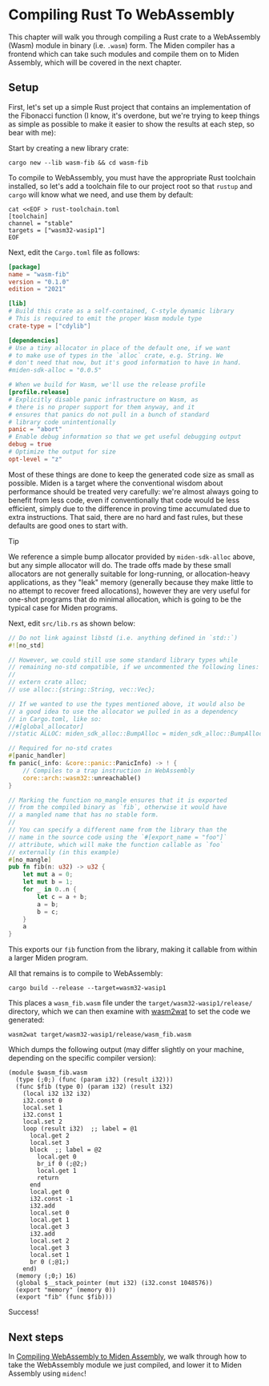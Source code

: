 # Compiling Rust To WebAssembly

This chapter will walk you through compiling a Rust crate to a WebAssembly (Wasm) module
in binary (i.e. `.wasm`) form. The Miden compiler has a frontend which can take such
modules and compile them on to Miden Assembly, which will be covered in the next chapter.

## Setup

First, let's set up a simple Rust project that contains an implementation of the Fibonacci
function (I know, it's overdone, but we're trying to keep things as simple as possible to
make it easier to show the results at each step, so bear with me):

Start by creating a new library crate:

    cargo new --lib wasm-fib && cd wasm-fib

To compile to WebAssembly, you must have the appropriate Rust toolchain installed, so let's add
a toolchain file to our project root so that `rustup` and `cargo` will know what we need, and use
them by default:

    cat <<EOF > rust-toolchain.toml
    [toolchain]
    channel = "stable"
    targets = ["wasm32-wasip1"]
    EOF

Next, edit the `Cargo.toml` file as follows:

```toml
[package]
name = "wasm-fib"
version = "0.1.0"
edition = "2021"

[lib]
# Build this crate as a self-contained, C-style dynamic library
# This is required to emit the proper Wasm module type
crate-type = ["cdylib"]

[dependencies]
# Use a tiny allocator in place of the default one, if we want
# to make use of types in the `alloc` crate, e.g. String. We
# don't need that now, but it's good information to have in hand.
#miden-sdk-alloc = "0.0.5"

# When we build for Wasm, we'll use the release profile
[profile.release]
# Explicitly disable panic infrastructure on Wasm, as
# there is no proper support for them anyway, and it
# ensures that panics do not pull in a bunch of standard
# library code unintentionally
panic = "abort"
# Enable debug information so that we get useful debugging output
debug = true
# Optimize the output for size
opt-level = "z"
```

Most of these things are done to keep the generated code size as small as possible. Miden is a target
where the conventional wisdom about performance should be treated very carefully: we're almost always
going to benefit from less code, even if conventionally that code would be less efficient, simply due
to the difference in proving time accumulated due to extra instructions. That said, there are no hard
and fast rules, but these defaults are good ones to start with.

> [!TIP]
> We reference a simple bump allocator provided by `miden-sdk-alloc` above, but any simple
> allocator will do. The trade offs made by these small allocators are not generally suitable for
> long-running, or allocation-heavy applications, as they "leak" memory (generally because they
> make little to no attempt to recover freed allocations), however they are very useful for
> one-shot programs that do minimal allocation, which is going to be the typical case for Miden
> programs.

Next, edit `src/lib.rs` as shown below:

```rust
// Do not link against libstd (i.e. anything defined in `std::`)
#![no_std]

// However, we could still use some standard library types while
// remaining no-std compatible, if we uncommented the following lines:
//
// extern crate alloc;
// use alloc::{string::String, vec::Vec};

// If we wanted to use the types mentioned above, it would also be
// a good idea to use the allocator we pulled in as a dependency
// in Cargo.toml, like so:
//#[global_allocator]
//static ALLOC: miden_sdk_alloc::BumpAlloc = miden_sdk_alloc::BumpAlloc::new();

// Required for no-std crates
#[panic_handler]
fn panic(_info: &core::panic::PanicInfo) -> ! {
    // Compiles to a trap instruction in WebAssembly
    core::arch::wasm32::unreachable()
}

// Marking the function no_mangle ensures that it is exported
// from the compiled binary as `fib`, otherwise it would have
// a mangled name that has no stable form.
//
// You can specify a different name from the library than the
// name in the source code using the `#[export_name = "foo"]`
// attribute, which will make the function callable as `foo`
// externally (in this example)
#[no_mangle]
pub fn fib(n: u32) -> u32 {
    let mut a = 0;
    let mut b = 1;
    for _ in 0..n {
        let c = a + b;
        a = b;
        b = c;
    }
    a
}
```

This exports our `fib` function from the library, making it callable from within a larger Miden program.

All that remains is to compile to WebAssembly:

    cargo build --release --target=wasm32-wasip1

This places a `wasm_fib.wasm` file under the `target/wasm32-wasip1/release/` directory, which
we can then examine with [wasm2wat](https://github.com/WebAssembly/wabt) to set the code we generated:

    wasm2wat target/wasm32-wasip1/release/wasm_fib.wasm

Which dumps the following output (may differ slightly on your machine, depending on the specific compiler version):

```wat
(module $wasm_fib.wasm
  (type (;0;) (func (param i32) (result i32)))
  (func $fib (type 0) (param i32) (result i32)
    (local i32 i32 i32)
    i32.const 0
    local.set 1
    i32.const 1
    local.set 2
    loop (result i32)  ;; label = @1
      local.get 2
      local.set 3
      block  ;; label = @2
        local.get 0
        br_if 0 (;@2;)
        local.get 1
        return
      end
      local.get 0
      i32.const -1
      i32.add
      local.set 0
      local.get 1
      local.get 3
      i32.add
      local.set 2
      local.get 3
      local.set 1
      br 0 (;@1;)
    end)
  (memory (;0;) 16)
  (global $__stack_pointer (mut i32) (i32.const 1048576))
  (export "memory" (memory 0))
  (export "fib" (func $fib)))
```

Success!

## Next steps

In [Compiling WebAssembly to Miden Assembly](wasm_to_masm.md), we walk through how to take the
WebAssembly module we just compiled, and lower it to Miden Assembly using `midenc`!

